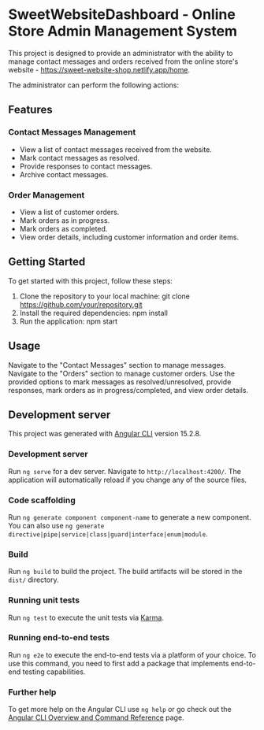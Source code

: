 # SweetWebsiteDashboard - Online Store Admin Management System

This project is designed to provide an administrator with the ability to manage contact messages and orders received from the online store's website - https://sweet-website-shop.netlify.app/home.  

The administrator can perform the following actions:

## Features

### Contact Messages Management
- View a list of contact messages received from the website.
- Mark contact messages as resolved.
- Provide responses to contact messages.
- Archive contact messages.

### Order Management
- View a list of customer orders.
- Mark orders as in progress.
- Mark orders as completed.
- View order details, including customer information and order items.

## Getting Started

To get started with this project, follow these steps:

1. Clone the repository to your local machine: git clone https://github.com/your/repository.git
2. Install the required dependencies: npm install
3. Run the application: npm start

## Usage

Navigate to the "Contact Messages" section to manage messages.
Navigate to the "Orders" section to manage customer orders.
Use the provided options to mark messages as resolved/unresolved, provide responses, mark orders as in progress/completed, and view order details.


## Development server

This project was generated with [Angular CLI](https://github.com/angular/angular-cli) version 15.2.8.

### Development server

Run `ng serve` for a dev server. Navigate to `http://localhost:4200/`. The application will automatically reload if you change any of the source files.

### Code scaffolding

Run `ng generate component component-name` to generate a new component. You can also use `ng generate directive|pipe|service|class|guard|interface|enum|module`.

### Build

Run `ng build` to build the project. The build artifacts will be stored in the `dist/` directory.

### Running unit tests

Run `ng test` to execute the unit tests via [Karma](https://karma-runner.github.io).

### Running end-to-end tests

Run `ng e2e` to execute the end-to-end tests via a platform of your choice. To use this command, you need to first add a package that implements end-to-end testing capabilities.

### Further help

To get more help on the Angular CLI use `ng help` or go check out the [Angular CLI Overview and Command Reference](https://angular.io/cli) page.
